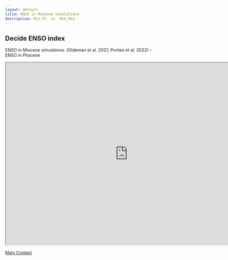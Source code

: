```yaml
---
layout: default
title: ENSO in Miocene Simulations
description: Mio_Pi  vs  Mio_Mio
---
```

## Decide ENSO index

ENSO in Miocene simulations. (Oldeman et al. 2021; Pontes et al. 2022) – ENSO in Pliocene
<iframe src="https://nbviewer.org/github/ChenPoJu/clim680_project/blob/master/Assignment3/plot_3_composite.ipynb" width="800" height="600"></iframe>

[Main Context](./)
